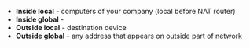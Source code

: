 - **Inside local** - computers of your company (local before NAT router)
- **Inside global** - 
- **Outside local** - destination device
- **Outside global** - any address that appears on outside part of network